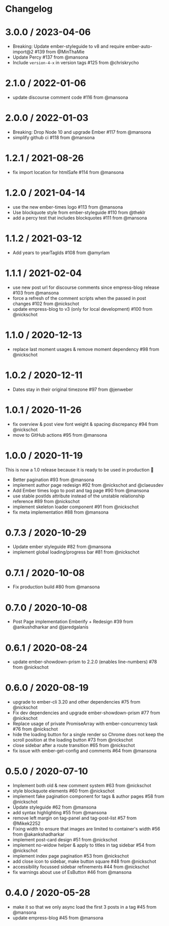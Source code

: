 # Changelog

3.0.0 / 2023-04-06
==================
  * Breaking: Update ember-styleguide to v8 and require ember-auto-import@2 #139 from @MinThaMie
  * Update Percy #137 from @mansona
  * Include `version-4-x` in version tags #125 from @chriskrycho

2.1.0 / 2022-01-06
==================

  * update discourse comment code #116 from @mansona

2.0.0 / 2022-01-03
==================

  * Breaking: Drop Node 10 and upgrade Ember #117 from @mansona
  * simplify github ci #118 from @mansona

1.2.1 / 2021-08-26
==================

  * fix import location for htmlSafe #114 from @mansona

1.2.0 / 2021-04-14
==================

  * use the new ember-times logo #113 from @mansona
  * Use blockquote style from ember-styleguide #110 from @theklr
  * add a percy test that includes blockquotes #111 from @mansona

1.1.2 / 2021-03-12
==================

  * Add years to yearTagIds #108 from @amyrlam

1.1.1 / 2021-02-04
==================

  * use new post url for discourse comments since empress-blog release #103 from @mansona
  * force a refresh of the comment scripts when the passed in post changes #102 from @nickschot
  * update empress-blog to v3 (only for local development) #100 from @nickschot

1.1.0 / 2020-12-13
==================

  * replace last moment usages & remove moment dependency #98 from @nickschot

1.0.2 / 2020-12-11
==================

  * Dates stay in their original timezone #97 from @jenweber

1.0.1 / 2020-11-26
==================

  * fix overview & post view font weight & spacing discrepancy #94 from @nickschot
  * move to GitHub actions #95 from @mansona

1.0.0 / 2020-11-19
==================

This is now a 1.0 release because it is ready to be used in production 🎉

  * Better pagination #93 from @mansona
  * implement author page redesign #92 from @nickschot and @claeusdev
  * Add Ember times logo to post and tag page #90 from @mansona
  * use stable postIds attribute instead of the unstable relationship reference #89 from @nickschot
  * implement skeleton loader component #91 from @nickschot
  * fix meta implementation #88 from @mansona

0.7.3 / 2020-10-29
==================

  * Update ember styleguide #82 from @mansona
  * implement global loading/progress bar #81 from @nickschot

0.7.1 / 2020-10-08
==================

  * Fix production build #80 from @mansona

0.7.0 / 2020-10-08
==================

  * Post Page implementation Emberify + Redesign #39 from @ankushdharkar and @jaredgalanis

0.6.1 / 2020-08-24
==================

  * update ember-showdown-prism to 2.2.0 (enables line-numbers) #78 from @nickschot

0.6.0 / 2020-08-19
==================

  * upgrade to ember-cli 3.20 and other dependencies #75 from @nickschot
  * Fix dev dependencies and upgrade ember-showdown-prism #77 from @nickschot
  * Replace usage of private PromiseArray with ember-concurrency task #76 from @nickschot
  * hide the loading button for a single render so Chrome does not keep the scroll position at the loading button #73 from @nickschot
  * close sidebar after a route transition #65 from @nickschot
  * fix issue with ember-get-config and comments #64 from @mansona

0.5.0 / 2020-07-10
==================

  * Implement both old & new comment system #63 from @nickschot
  * style blockquote elements #60 from @nickschot
  * implement fake pagination component for tags & author pages #58 from @nickschot
  * Update styleguide #62 from @mansona
  * add syntax highlighting  #55 from @mansona
  * remove left margin on tag-panel and tag-post-list #57 from @Mikek2252
  * Fixing width to ensure that images are limited to container's width #56 from @akankshadharkar
  * implement post-card design #51 from @nickschot
  * implement no-widow helper & apply to titles in tag sidebar #54 from @nickschot
  * implement index page pagination #53 from @nickschot
  * add close icon to sidebar, make button square #48 from @nickschot
  * accessibility focussed sidebar refinements  #44 from @nickschot
  * fix warnings about use of EsButton #46 from @mansona

0.4.0 / 2020-05-28
==================

  * make it so that we only async load the first 3 posts in a tag #45 from @mansona
  * update empress-blog #45 from @mansona
